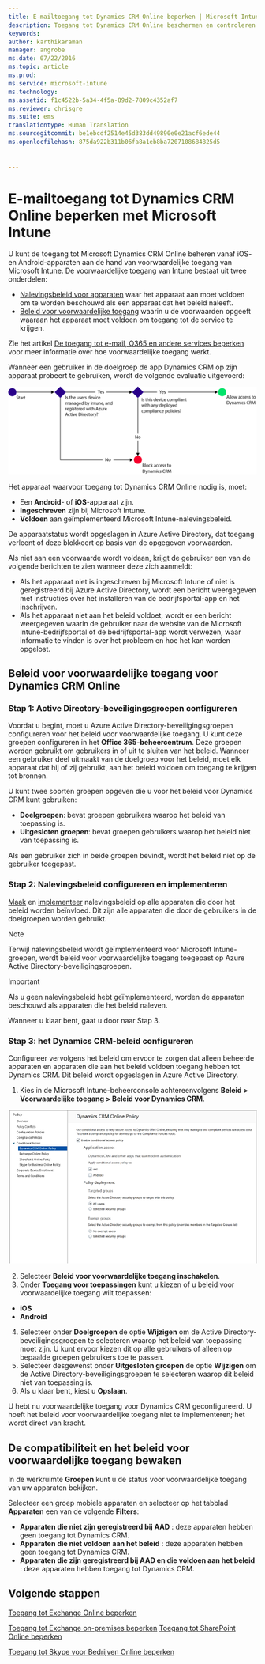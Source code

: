 ```yaml
---
title: E-mailtoegang tot Dynamics CRM Online beperken | Microsoft Intune
description: Toegang tot Dynamics CRM Online beschermen en controleren met voorwaardelijke toegang.
keywords: 
author: karthikaraman
manager: angrobe
ms.date: 07/22/2016
ms.topic: article
ms.prod: 
ms.service: microsoft-intune
ms.technology: 
ms.assetid: f1c4522b-5a34-4f5a-89d2-7809c4352af7
ms.reviewer: chrisgre
ms.suite: ems
translationtype: Human Translation
ms.sourcegitcommit: be1ebcdf2514e45d383dd49890e0e21acf6ede44
ms.openlocfilehash: 875da922b311b06fa8a1eb8ba7207108684825d5


---
```


# E-mailtoegang tot Dynamics CRM Online beperken met Microsoft Intune
U kunt de toegang tot Microsoft Dynamics CRM Online beheren vanaf iOS- en Android-apparaten aan de hand van voorwaardelijke toegang van Microsoft Intune.  De voorwaardelijke toegang van Intune bestaat uit twee onderdelen:
* [Nalevingsbeleid voor apparaten](introduction-to-device-compliance-policies-in-microsoft-intune.md) waar het apparaat aan moet voldoen om te worden beschouwd als een apparaat dat het beleid naleeft.
* [Beleid voor voorwaardelijke toegang](restrict-access-to-email-and-o365-services-with-microsoft-intune.md) waarin u de voorwaarden opgeeft waaraan het apparaat moet voldoen om toegang tot de service te krijgen.

Zie het artikel [De toegang tot e-mail, O365 en andere services beperken](restrict-access-to-email-and-o365-services-with-microsoft-intune.md) voor meer informatie over hoe voorwaardelijke toegang werkt.

Wanneer een gebruiker in de doelgroep de app Dynamics CRM op zijn apparaat probeert te gebruiken, wordt de volgende evaluatie uitgevoerd:

![Het diagram geeft de beslissingspunten aan waarop moet worden bepaald of een apparaat toegang tot een service krijgt of wordt geblokkeerd](../media/mdm-ca-dynamics-crm-flow-diagram.png)

Het apparaat waarvoor toegang tot Dynamics CRM Online nodig is, moet:
* Een **Android**- of **iOS**-apparaat zijn.
* **Ingeschreven** zijn bij Microsoft Intune.
* **Voldoen** aan geïmplementeerd Microsoft Intune-nalevingsbeleid.

De apparaatstatus wordt opgeslagen in Azure Active Directory, dat toegang verleent of deze blokkeert op basis van de opgegeven voorwaarden.

Als niet aan een voorwaarde wordt voldaan, krijgt de gebruiker een van de volgende berichten te zien wanneer deze zich aanmeldt:
* Als het apparaat niet is ingeschreven bij Microsoft Intune of niet is geregistreerd bij Azure Active Directory, wordt een bericht weergegeven met instructies over het installeren van de bedrijfsportal-app en het inschrijven.
* Als het apparaat niet aan het beleid voldoet, wordt er een bericht weergegeven waarin de gebruiker naar de website van de Microsoft Intune-bedrijfsportal of de bedrijfsportal-app wordt verwezen, waar informatie te vinden is over het probleem en hoe het kan worden opgelost.

## Beleid voor voorwaardelijke toegang voor Dynamics CRM Online  
### Stap 1: Active Directory-beveiligingsgroepen configureren

Voordat u begint, moet u Azure Active Directory-beveiligingsgroepen configureren voor het beleid voor voorwaardelijke toegang. U kunt deze groepen configureren in het **Office 365-beheercentrum**. Deze groepen worden gebruikt om gebruikers in of uit te sluiten van het beleid. Wanneer een gebruiker deel uitmaakt van de doelgroep voor het beleid, moet elk apparaat dat hij of zij gebruikt, aan het beleid voldoen om toegang te krijgen tot bronnen.

U kunt twee soorten groepen opgeven die u voor het beleid voor Dynamics CRM kunt gebruiken:
* **Doelgroepen**: bevat groepen gebruikers waarop het beleid van toepassing is.
* **Uitgesloten groepen**: bevat groepen gebruikers waarop het beleid niet van toepassing is.

Als een gebruiker zich in beide groepen bevindt, wordt het beleid niet op de gebruiker toegepast.

### Stap 2: Nalevingsbeleid configureren en implementeren
[Maak](create-a-device-compliance-policy-in-microsoft-intune.md) en [implementeer](deploy-and-monitor-a-device-compliance-policy-in-microsoft-intune.md) nalevingsbeleid op alle apparaten die door het beleid worden beïnvloed. Dit zijn alle apparaten die door de gebruikers in de doelgroepen worden gebruikt.

> [!NOTE]
> Terwijl nalevingsbeleid wordt geïmplementeerd voor Microsoft Intune-groepen, wordt beleid voor voorwaardelijke toegang toegepast op Azure Active Directory-beveiligingsgroepen.

> [!IMPORTANT]
> Als u geen nalevingsbeleid hebt geïmplementeerd, worden de apparaten beschouwd als apparaten die het beleid naleven.

Wanneer u klaar bent, gaat u door naar Stap 3.
### Stap 3: het Dynamics CRM-beleid configureren
Configureer vervolgens het beleid om ervoor te zorgen dat alleen beheerde apparaten en apparaten die aan het beleid voldoen toegang hebben tot Dynamics CRM. Dit beleid wordt opgeslagen in Azure Active Directory.

1.  Kies in de Microsoft Intune-beheerconsole achtereenvolgens **Beleid > Voorwaardelijke toegang > Beleid voor Dynamics CRM**.

  ![Schermafbeelding van de pagina met beleid voor voorwaardelijke toegang voor Dynamics CRM Online](../media/mdm-ca-dynamics-crm-policy-configuration.png)

2.  Selecteer **Beleid voor voorwaardelijke toegang inschakelen**.
3.  Onder **Toegang voor toepassingen** kunt u kiezen of u beleid voor voorwaardelijke toegang wilt toepassen:
  * **iOS**
  * **Android**
4.  Selecteer onder **Doelgroepen** de optie **Wijzigen** om de Active Directory-beveiligingsgroepen te selecteren waarop het beleid van toepassing moet zijn. U kunt ervoor kiezen dit op alle gebruikers of alleen op bepaalde groepen gebruikers toe te passen.
5.  Selecteer desgewenst onder **Uitgesloten groepen** de optie **Wijzigen** om de Active Directory-beveiligingsgroepen te selecteren waarop dit beleid niet van toepassing is.
6.  Als u klaar bent, kiest u **Opslaan**.

U hebt nu voorwaardelijke toegang voor Dynamics CRM geconfigureerd. U hoeft het beleid voor voorwaardelijke toegang niet te implementeren; het wordt direct van kracht.
##  De compatibiliteit en het beleid voor voorwaardelijke toegang bewaken

In de werkruimte **Groepen** kunt u de status voor voorwaardelijke toegang van uw apparaten bekijken.

Selecteer een groep mobiele apparaten en selecteer op het tabblad **Apparaten** een van de volgende **Filters**:
* **Apparaten die niet zijn geregistreerd bij AAD** : deze apparaten hebben geen toegang tot Dynamics CRM.
* **Apparaten die niet voldoen aan het beleid** : deze apparaten hebben geen toegang tot Dynamics CRM.
* **Apparaten die zijn geregistreerd bij AAD en die voldoen aan het beleid** : deze apparaten hebben toegang tot Dynamics CRM.

##  Volgende stappen
[Toegang tot Exchange Online beperken](restrict-access-to-exchange-online-with-microsoft-intune.md)

[Toegang tot Exchange on-premises beperken](restrict-access-to-exchange-onpremises-with-microsoft-intune.md)
[Toegang tot SharePoint Online beperken](restrict-access-to-sharepoint-online-with-microsoft-intune.md)

[Toegang tot Skype voor Bedrijven Online beperken](restrict-access-to-skype-for-business-online-with-microsoft-intune.md)



<!--HONumber=Jul16_HO5-->


